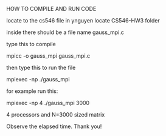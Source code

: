 HOW TO COMPILE AND RUN CODE

locate to the cs546 file in ynguyen
locate CS546-HW3 folder

inside there should be a file name
gauss_mpi.c

type this to compile

mpicc -o gauss_mpi gauss_mpi.c

then type this to run the file

mpiexec -np <number of processors> ./gauss_mpi <matrix size>


for example run this:

mpiexec -np 4 ./gauss_mpi 3000

4 processors and N=3000 sized matrix

Observe the elapsed time. Thank you!
